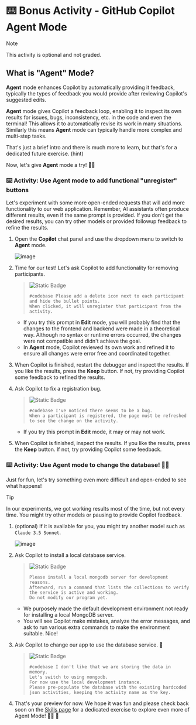 # :keyboard: Bonus Activity - GitHub Copilot Agent Mode

> [!NOTE]
> This activity is optional and not graded.

## What is "Agent" Mode?

**Agent** mode enhances Copilot by automatically providing it feedback, typically the types of feedback you would provide after reviewing Copilot's suggested edits.

**Agent** mode gives Copilot a feedback loop, enabling it to inspect its own results for issues, bugs, inconsistency, etc. in the code and even the terminal! This allows it to automatically revise its work in many situations. Similarly this means **Agent** mode can
typically handle more complex and multi-step tasks.

That's just a brief intro and there is much more to learn, but that's for a dedicated future exercise. (hint)

Now, let's give **Agent** mode a try! 👩‍🚀

### :keyboard: Activity: Use Agent mode to add functional "unregister" buttons

Let's experiment with some more open-ended requests that will add more functionality to our web application. Remember, AI assistants often produce different results, even if the same prompt is provided. If you don't get the desired results, you can try other models or provided followup feedback to refine the results.

1. Open the **Copilot** chat panel and use the dropdown menu to switch to **Agent** mode.

   ![image](https://github.com/user-attachments/assets/8c537e2a-d89a-4908-8d35-77c7f0830805)

1. Time for our test! Let's ask Copilot to add functionality for removing participants.

   > ![Static Badge](https://img.shields.io/badge/-Prompt-text?style=social&logo=github%20copilot)
   >
   > ```prompt
   > #codebase Please add a delete icon next to each participant and hide the bullet points.
   > When clicked, it will unregister that participant from the activity.
   > ```

   - If you try this prompt in **Edit** mode, you will probably find that the changes to the frontend and backend were made in a theoretical way. Although no syntax or runtime errors occurred, the changes were not compatible and didn't achieve the goal.
   - In **Agent** mode, Copilot reviewed its own work and refined it to ensure all changes were error free and coordinated together.

1. When Copilot is finished, restart the debugger and inspect the results. If you like the results, press the **Keep** button. If not, try providing Copilot some feedback to refined the results.

1. Ask Copilot to fix a registration bug.

   > ![Static Badge](https://img.shields.io/badge/-Prompt-text?style=social&logo=github%20copilot)
   >
   > ```prompt
   > #codebase I've noticed there seems to be a bug.
   > When a participant is registered, the page must be refreshed to see the change on the activity.
   > ```

   - If you try this prompt in **Edit** mode, it may or may not work.

1. When Copilot is finished, inspect the results. If you like the results, press the **Keep** button. If not, try providing Copilot some feedback.

### :keyboard: Activity: Use Agent mode to change the database! 🧑‍🚀

Just for fun, let's try something even more difficult and open-ended to see what happens!

> [!TIP]
> In our experiments, we got working results most of the time, but not every time.
> You might try other models or pausing to provide Copilot feedback.

1. (optional) If it is available for you, you might try another model such as `Claude 3.5 Sonnet`.

   ![image](https://github.com/user-attachments/assets/16125b88-8428-4f62-9c1b-5761e26ed888)

1. Ask Copilot to install a local database service.

   > ![Static Badge](https://img.shields.io/badge/-Prompt-text?style=social&logo=github%20copilot)
   >
   > ```prompt
   > Please install a local mongodb server for development reasons.
   > Afterward, run a command that lists the collections to verify the service is active and working.
   > Do not modify our program yet.
   > ```

   - We purposely made the default development environment not ready for installing a local MongoDB server.
   - You will see Copilot make mistakes, analyze the error messages, and ask to run various extra commands to make the environment suitable. Nice!

1. Ask Copilot to change our app to use the database service. 🤯

   > ![Static Badge](https://img.shields.io/badge/-Prompt-text?style=social&logo=github%20copilot)
   >
   > ```prompt
   > #codebase I don't like that we are storing the data in memory.
   > Let's switch to using mongodb.
   > For now use the local development instance.
   > Please pre-populate the database with the existing hardcoded json activities, keeping the activity name as the key.
   > ```

1. That's your preview for now. We hope it was fun and please check back soon on the [Skills page](https://skills.github.com) for a dedicated exercise to explore even more of Agent Mode! 🧑‍🚀 🚀
